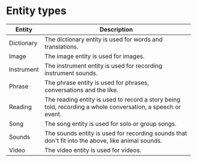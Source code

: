 # Entity types


Entity      | Description
----------  | -------
Dictionary  | The dictionary entity is used for words and translations.
Image       | The image entity is used for images.
Instrument  | The instrument entity is used for recording instrument sounds.
Phrase      | The phrase entity is used for phrases, conversations and the like.
Reading     | The reading entity is used to record a story being told, recording a whole conversation, a speech or event.
Song        | The song entity is used for solo or group songs.
Sounds      | The sounds entity is used for recording sounds that don't fit into the above, like animal sounds.
Video       | The video entity is used for videos.